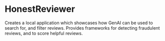 # HonestReviewer
Creates a local application which showcases how GenAI can be used to search for, and filter reviews. Provides frameworks for detecting fraudulent reviews, and to score helpful reviews.
